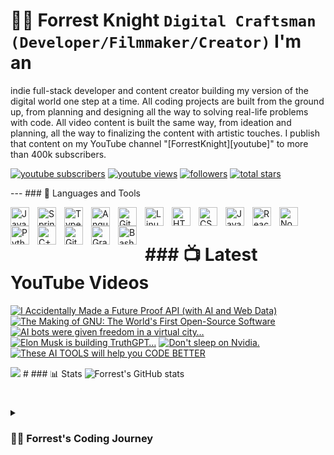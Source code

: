 # 🏄‍♂️ Forrest Knight **`Digital Craftsman (Developer/Filmmaker/Creator)`** I'm an
indie full-stack developer and content creator building my version of the
digital world one step at a time. All coding projects are built from the ground
up, from planning and designing all the way to solving real-life problems with
code. All video content is built the same way, from ideation and planning, all
the way to finalizing the content with artistic touches. I publish that content
on my YouTube channel "[ForrestKnight][youtube]" to more than 400k subscribers.

<p align="left">
  <a href="https://www.youtube.com/c/fknight?sub_confirmation=1">
    <img
      alt="youtube subscribers"
      title="Subscribe to my YouTube channel"
      src="https://custom-icon-badges.demolab.com/youtube/channel/subscribers/UC2WHjPDvbE6O328n17ZGcfg?color=%23E05D44&label=SUBSCRIBE&logo=video&logoColor=white&style=for-the-badge&labelColor=CE4630"
  /></a>
  <a href="https://www.youtube.com/c/fknight">
    <img
      alt="youtube views"
      title="YouTube views"
      src="https://custom-icon-badges.demolab.com/youtube/channel/views/UC2WHjPDvbE6O328n17ZGcfg?color=%23E1AD0E&logo=eye&logoColor=white&style=for-the-badge&labelColor=C79600"
  /></a>
  <a href="https://github.com/ForrestKnight?tab=followers">
    <img
      alt="followers"
      title="Follow me on Github"
      src="https://custom-icon-badges.demolab.com/github/followers/ForrestKnight?color=236ad3&labelColor=1155ba&style=for-the-badge&logo=person-add&label=Follow&logoColor=white"
  /></a>
  <a href="https://github.com/ForrestKnight?tab=repositories&sort=stargazers">
    <img
      alt="total stars"
      title="Total stars on GitHub"
      src="https://custom-icon-badges.demolab.com/github/stars/ForrestKnight?color=55960c&style=for-the-badge&labelColor=488207&logo=star"
  /></a>
</p>

--- ### 🧰 Languages and Tools

<img
  align="left"
  alt="Java"
  width="30px"
  style="padding-right: 10px"
  src="https://cdn.jsdelivr.net/gh/devicons/devicon/icons/java/java-original.svg"
/>
<img
  align="left"
  alt="Spring"
  width="30px"
  style="padding-right: 10px"
  src="https://cdn.jsdelivr.net/gh/devicons/devicon/icons/spring/spring-original.svg"
/>
<img
  align="left"
  alt="TypeScript"
  width="30px"
  style="padding-right: 10px"
  src="https://cdn.jsdelivr.net/gh/devicons/devicon/icons/typescript/typescript-plain.svg"
/>
<img
  align="left"
  alt="Angular"
  width="30px"
  style="padding-right: 10px"
  src="https://cdn.jsdelivr.net/gh/devicons/devicon/icons/angularjs/angularjs-plain.svg"
/>
<img
  align="left"
  alt="Git"
  width="30px"
  style="padding-right: 10px"
  src="https://cdn.jsdelivr.net/gh/devicons/devicon/icons/git/git-original.svg"
/>
<img
  align="left"
  alt="Linux"
  width="30px"
  style="padding-right: 10px"
  src="https://cdn.jsdelivr.net/gh/devicons/devicon/icons/linux/linux-original.svg"
/>
<img
  align="left"
  alt="HTML"
  width="30px"
  style="padding-right: 10px"
  src="https://cdn.jsdelivr.net/gh/devicons/devicon/icons/html5/html5-plain.svg"
/>
<img
  align="left"
  alt="CSS"
  width="30px"
  style="padding-right: 10px"
  src="https://cdn.jsdelivr.net/gh/devicons/devicon/icons/css3/css3-plain.svg"
/>
<img
  align="left"
  alt="JavaScript"
  width="30px"
  style="padding-right: 10px"
  src="https://cdn.jsdelivr.net/gh/devicons/devicon/icons/javascript/javascript-plain.svg"
/>
<img
  align="left"
  alt="React"
  width="30px"
  style="padding-right: 10px"
  src="https://cdn.jsdelivr.net/gh/devicons/devicon/icons/react/react-original.svg"
/>
<img
  align="left"
  alt="NodeJS"
  width="30px"
  style="padding-right: 10px"
  src="https://cdn.jsdelivr.net/gh/devicons/devicon/icons/nodejs/nodejs-original.svg"
/>
<img
  align="left"
  alt="Python"
  width="30px"
  style="padding-right: 10px"
  src="https://cdn.jsdelivr.net/gh/devicons/devicon/icons/python/python-plain.svg"
/>
<img
  align="left"
  alt="C++"
  width="30px"
  style="padding-right: 10px"
  src="https://cdn.jsdelivr.net/gh/devicons/devicon/icons/cplusplus/cplusplus-line.svg"
/>
<img
  align="left"
  alt="GitHub"
  width="30px"
  style="padding-right: 10px"
  src="https://cdn.jsdelivr.net/gh/devicons/devicon/icons/github/github-original.svg"
/>
<img
  align="left"
  alt="Gradle"
  width="30px"
  style="padding-right: 10px"
  src="https://cdn.jsdelivr.net/gh/devicons/devicon/icons/gradle/gradle-plain.svg"
/>
<img
  align="left"
  alt="Bash"
  width="30px"
  style="padding-right: 10px"
  src="https://cdn.jsdelivr.net/gh/devicons/devicon/icons/bash/bash-original.svg"
/>
<br />

# ### 📺 Latest YouTube Videos

<!-- BEGIN YOUTUBE-CARDS -->
[![I Accidentally Made a Future Proof API (with AI and Web
Data)](https://ytcards.demolab.com/?id=tF1vJ71KnHY&title=I+Accidentally+Made+a+Future+Proof+API+%28with+AI+and+Web+Data%29&lang=en&timestamp=1685459704&background_color=%230d1117&title_color=%23ffffff&stats_color=%23dedede&width=250&duration=385
"I Accidentally Made a Future Proof API (with AI and Web
Data)")](https://www.youtube.com/watch?v=tF1vJ71KnHY) [![The Making of GNU: The
World's First Open-Source
Software](https://ytcards.demolab.com/?id=sQDvkd2wtxU&title=The+Making+of+GNU%3A+The+World%27s+First+Open-Source+Software&lang=en&timestamp=1684076438&background_color=%230d1117&title_color=%23ffffff&stats_color=%23dedede&width=250&duration=484
"The Making of GNU: The World's First Open-Source
Software")](https://www.youtube.com/watch?v=sQDvkd2wtxU) [![AI bots were given
freedom in a virtual
city…](https://ytcards.demolab.com/?id=FBvyxc0PSlc&title=AI+bots+were+given+freedom+in+a+virtual+city%E2%80%A6&lang=en&timestamp=1683126008&background_color=%230d1117&title_color=%23ffffff&stats_color=%23dedede&width=250&duration=291
"AI bots were given freedom in a virtual
city…")](https://www.youtube.com/watch?v=FBvyxc0PSlc) [![Elon Musk is building
TruthGPT…](https://ytcards.demolab.com/?id=TOIRY9UjAMI&title=Elon+Musk+is+building+TruthGPT%E2%80%A6&lang=en&timestamp=1682002817&background_color=%230d1117&title_color=%23ffffff&stats_color=%23dedede&width=250&duration=53
"Elon Musk is building TruthGPT…")](https://www.youtube.com/watch?v=TOIRY9UjAMI)
[![Don't sleep on
Nvidia.](https://ytcards.demolab.com/?id=dgmQ-IAANAc&title=Don%27t+sleep+on+Nvidia.&lang=en&timestamp=1681909225&background_color=%230d1117&title_color=%23ffffff&stats_color=%23dedede&width=250&duration=482
"Don't sleep on Nvidia.")](https://www.youtube.com/watch?v=dgmQ-IAANAc) [![These
AI TOOLS will help you CODE
BETTER](https://ytcards.demolab.com/?id=jArtVVbYGKk&title=These+AI+TOOLS+will+help+you+CODE+BETTER&lang=en&timestamp=1681390835&background_color=%230d1117&title_color=%23ffffff&stats_color=%23dedede&width=250&duration=756
"These AI TOOLS will help you CODE
BETTER")](https://www.youtube.com/watch?v=jArtVVbYGKk)
<!-- END YOUTUBE-CARDS -->

[<img
  src="https://custom-icon-badges.demolab.com/badge/-Subscribe%20For%20More-red?style=for-the-badge&logo=video&logoColor=white"
/>](https://www.youtube.com/c/fknight?sub_confirmation=1) # ### 📊 Stats
![Forrest's GitHub
stats](https://github-readme-stats.vercel.app/api?username=forrestknight&show_icons=true&theme=gruvbox)

<!-- ![GitHub Streak](https://streak-stats.demolab.com?user=ForrestKnight&theme=gruvbox&border_radius=4.5) -->

#

<details>
  <summary><h3>👨‍💻 Forrest's Coding Journey</h3></summary>
  I started my coding journey as a naive computer science student with a passion
  to learn everything I could about this programming world - code, unix, linux,
  theory. And all the while, teaching myself iOS development with a dream to
  build my own app, but that soon got overshadowed by my desire to excel in
  Java. A desire that landed me a full-stack software engineering job upon
  graduation. However, I had another desire I had been pursuing throughout this
  time - YouTube content creation. I eventually ended up quitting my software
  engineering job to pursue YouTube full-time, and that has been my focus ever
  since. But there's something that's always bothered me about my journey -
  abandoning my dream of building my own app to pursue the safe route, a job.
  Now I've already taken the leap away from that safety net into this
  uncomfortable, unexplored world that it being a creator. And it worked out,
  but again, it became comfortable. It's easier to create a video than go out on
  a ledge and build my own product. I do have to eat, at the end of the day, but
  I think it's time. It's time to get uncomfortable again. I have a burning
  desire to get back on the horse, and fulfill that dream younger me had of
  building my own app, my own product. And in order to do that, I'll be
  implmementing a few measures to streamline my YouTube content to focus more
  time on fulfilling that dream - a dream that I'll be ready to tackle in 2023
  due to the measure I'm putting in place now until the end of 2022. Don't wait
  up, because I'm coming. [website]: https://fkcodes.com [youtube]:
  https://youtube.com/fknight
</details>
